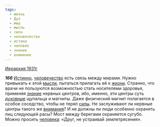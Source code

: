```yaml
---
tags:
  - жизнь
  - Дух
  - мир
  - мысль
  - сила
  - человечество
  - истина
  - человек
  - знание
  - внимание
---
```


[Иерархия 1931г](https://127.0.0.1:4002/agni/1931)

___166___
[Истинно](../../../tags/#истина), [человечество](../../../tags/#человечество) есть связь между мирами. Нужно привыкать к этой [мысли](../../../tags/#мысль), пытаться прилагать её к [жизни](../../../tags/#жизнь). Странно, что врачи не пользуются возможностью стать носителями здоровья, применяя [знание](../../../tags/#знание) нервных центров, ибо, именно, эти центры суть [духовные](../../../tags/#Дух) щупальца и магниты. Даже физический магнит полагается в особое соседство, чтобы не терял [силы](../../../tags/#сила). Не заслуживают ли нервные центры такого же [внимания](../../../tags/#внимание)? И не должны ли люди особенно охранять лиц следующей расы? Мост между берегами охраняется сугубо. Можно просить [человека](../../../tags/#человек): «Друг, не устраивай землетрясения».   

